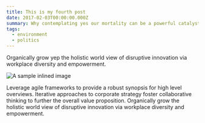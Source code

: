 ```yaml
---
title: This is my fourth post
date: 2017-02-03T00:00:00.000Z
summary: Why contemplating yes our mortality can be a powerful catalyst for change
tags:
  - environment
  - politics
---
```

Organically grow yep the holistic world view of disruptive innovation via workplace diversity and empowerment.

![A sample inlined image](https://source.unsplash.com/random/600x400)

Leverage agile frameworks to provide a robust synopsis for high level overviews. Iterative approaches to corporate strategy foster collaborative thinking to further the overall value proposition. Organically grow the holistic world view of disruptive innovation via workplace diversity and empowerment.
